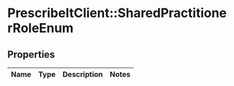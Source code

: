 # PrescribeItClient::SharedPractitionerRoleEnum

## Properties
Name | Type | Description | Notes
------------ | ------------- | ------------- | -------------

